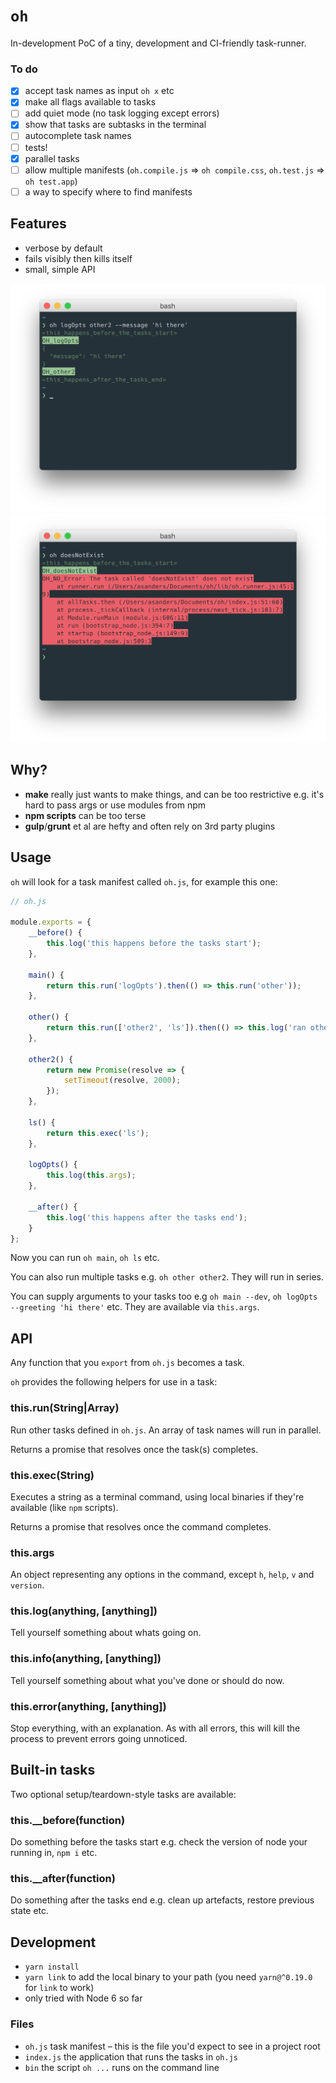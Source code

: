# `oh`

In-development PoC of a tiny, development and CI-friendly task-runner.

### To do
- [x] accept task names as input `oh x` etc
- [x] make all flags available to tasks
- [ ] add quiet mode (no task logging except errors)
- [x] show that tasks are subtasks in the terminal
- [ ] autocomplete task names
- [ ] tests!
- [x] parallel tasks
- [ ] allow multiple manifests (`oh.compile.js` => `oh compile.css`, `oh.test.js` => `oh test.app`)
- [ ] a way to specify where to find manifests

## Features

- verbose by default
- fails visibly then kills itself
- small, simple API

![](screenshots/running.png)
![](screenshots/error.png)

## Why?

- **make** really just wants to make things, and can be too restrictive e.g. it's hard to pass args or use modules from npm
- **npm scripts** can be too terse
- **gulp**/**grunt** et al are hefty and often rely on 3rd party plugins

## Usage
`oh` will look for a task manifest called `oh.js`, for example this one:

```javascript
// oh.js

module.exports = {
    __before() {
        this.log('this happens before the tasks start');
    },

    main() {
        return this.run('logOpts').then(() => this.run('other'));
    },

    other() {
        return this.run(['other2', 'ls']).then(() => this.log('ran others'));
    },

    other2() {
        return new Promise(resolve => {
            setTimeout(resolve, 2000);
        });
    },

    ls() {
        return this.exec('ls');
    },

    logOpts() {
        this.log(this.args);
    },

    __after() {
        this.log('this happens after the tasks end');
    }
};

```
Now you can run `oh main`, `oh ls` etc.

You can also run multiple tasks e.g. `oh other other2`. They will run in series.

You can supply arguments to your tasks too e.g `oh main --dev`, `oh logOpts --greeting 'hi there'` etc. They are available via `this.args`.

## API
Any function that you `export` from `oh.js` becomes a task.

`oh` provides the following helpers for use in a task:

### this.run(String|Array)
Run other tasks defined in `oh.js`. An array of task names will run in parallel.

Returns a promise that resolves once the task(s) completes.

### this.exec(String)
Executes a string as a terminal command, using local binaries if they're available (like `npm` scripts).

Returns a promise that resolves once the command completes.

### this.args
An object representing any options in the command, except `h`, `help`, `v` and `version`.

### this.log(anything, [anything])
Tell yourself something about whats going on.

### this.info(anything, [anything])
Tell yourself something about what you've done or should do now.

### this.error(anything, [anything])
Stop everything, with an explanation. As with all errors, this will kill the process to prevent errors going unnoticed.

## Built-in tasks

Two optional setup/teardown-style tasks are available:

### this.__before(function)
Do something before the tasks start e.g. check the version of node your running in, `npm i` etc.

### this.__after(function)
Do something after the tasks end e.g. clean up artefacts, restore previous state etc.


## Development
- `yarn install`
- `yarn link` to add the local binary to your path (you need `yarn@^0.19.0` for `link` to work)
- only tried with Node 6 so far

### Files
- `oh.js` task manifest – this is the file you'd expect to see in a project root
- `index.js` the application that runs the tasks in `oh.js`
- `bin` the script `oh ...` runs on the command line
